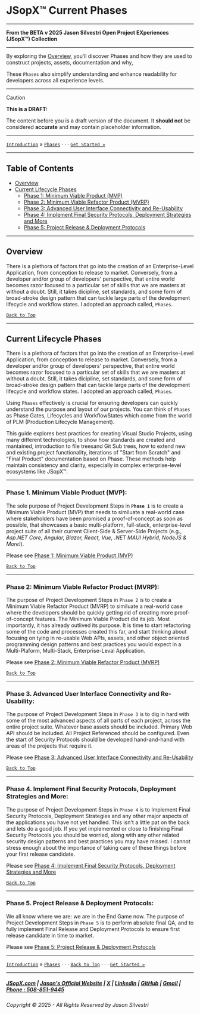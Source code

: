 # JSopX™ Current Phases

---

**From the ﻿BETA v 2025 Jason Silvestri Open Project EXperiences (JSopX™) Collection**

---

By exploring the [Overview](#overview), you’ll discover Phases and how they are used to construct projects, assets, documentation and why, 

These `Phases` also simplify understanding and enhance readability for developers across all experience levels.

---

> [!CAUTION]
> **This is a DRAFT:**
> 
> The content before you is a draft version of the document. It **should not** be considered **accurate** and may contain placeholder information.
>

---

[`Introduction`](../Introduction/) »  [`Phases`](./ReadMe.md) · · · [`Get Started »`](./Phase-1.md)

---

## Table of Contents

- [Overview](#overview)
- [Current Lifecycle Phases](#current-lifecycle-phases)
  - [Phase 1: Minimum Viable Product (MVP)](#phase-1-minimum-viable-product-mvp)
  - [Phase 2: Minimum Viable Refactor Product (MVRP)](#phase-2-minimum-viable-refactor-product-mvrp)
  - [Phase 3: Advanced User Interface Connectivity and Re-Usability](#phase-3-advanced-user-interface-connectivity-and-re-usability)
  - [Phase 4: Implement Final Security Protocols, Deployment Strategies and More](#phase-4-implement-final-security-protocols-deployment-strategies-and-more)
  - [Phase 5: Project Release & Deployment Protocols](#phase-5-project-release--deployment-protocols)

---

## **Overview**

There is a plethora of factors that go into the creation of an Enterprise-Level Application, from conception to release to market. Conversely, from a developer and/or group of developers' perspective, that entire world becomes razor focused to a particular set of skills that we are masters at without a doubt. Still, it takes dicipline, set standards, and some form of broad-stroke design pattern that can tackle large parts of the development lifecycle and workflow states. I adopted an approach called, `Phases`.

[`Back to Top`](#table-of-contents)

---

## **Current Lifecycle Phases**

There is a plethora of factors that go into the creation of an Enterprise-Level Application, from conception to release to market. Conversely, from a developer and/or group of developers' perspective, that entire world becomes razor focused to a particular set of skills that we are masters at without a doubt. Still, it takes dicipline, set standards, and some form of broad-stroke design pattern that can tackle large parts of the development lifecycle and workflow states. I adopted an approach called, `Phases`.

Using `Phases` effectively is crucial for ensuring developers can quickly understand the purpose and layout of our projects. You can think of `Phases` as Phase Gates, Lifecycles and WorkflowStates which come from the world of PLM (Production Lifecycle Management). 

This guide explores best practices for creating Visual Studio Projects, using many different technologies, to show how standards are created and mantained, introduction to file treesand Git Sub trees, how to extend new and existing project functionality, iterations of "Start from Scratch" and "Final Product" documentation based on Phase. These methods help maintain consistency and clarity, especially in complex enterprise-level ecosystems like JSopX™.

---

### **Phase 1. Minimum Viable Product (MVP):**  

The sole purpose of Project Development Steps in **`Phase 1`** is to create a Minimum Viable Product (MVP) that needs to similuate a real-world case where stakeholders have been promised a proof-of-concept as soon as possible, that showcases a basic multi-platform, full-stack, enterprise-level project suite of all their current Client-Side & Server-Side Projects (e.g., _Asp.NET Core, Angular, Blazor, React, Vue, .NET MAUI Hybrid, NodeJS & More!_). 

Please see [Phase 1: Minimum Viable Product (MVP)](./Phase-1.md)

[`Back to Top`](#table-of-contents)

---

### **Phase 2: Minimum Viable Refactor Product (MVRP):** 

The purpose of Project Development Steps in `Phase 2` is to create a Minimum Viable Refactor Product (MVRP) to similuate a real-world case where the developers should be quickly getting rid of creating more proof-of-concept features. The Minimum Viable Product did its job. Most importantly, it has already outlived its purpose. It is time to start refactoring some of the code and processes created this far, and start thinking about focusing on tying in re-usable Web APIs, assets, and other object oriented programming design patterns and best practices you would expect in a Multi-Plaform, Multi-Stack, Enterprise-Leval Application.

Please see [Phase 2: Minimum Viable Refactor Product (MVRP)](./Phase-2.md)

[`Back to Top`](#table-of-contents)

---

### **Phase 3. Advanced User Interface Connectivity and Re-Usability:** 

The purpose of Project Development Steps in `Phase 3` is to dig in hard with some of the most advanced aspects of all parts of each project, across the entire project suite. Whatever base assets should be included. Primary Web API should be included. All Project Referenced should be configured. Even the start of Security Protocols should be developed hand-and-hand with areas of the projects that require it.

Please see [Phase 3: Advanced User Interface Connectivity and Re-Usability](./Phase-3.md)

[`Back to Top`](#table-of-contents)

---

### **Phase 4. Implement Final Security Protocols, Deployment Strategies and More:** 

The purpose of Project Development Steps in `Phase 4` is to Implement Final Security Protocols, Deployment Strategies and any other major aspects of the applications you have not yet handled. This isn't a little pat on the back and lets do a good job. If you yet implemented or close to finishing Final Security Protocols you should be worried, along with any other related security design patterns and best practices you may have missed. I cannot stress enough about the importance of taking care of these things before your first release candidate.

Please see [Phase 4: Implement Final Security Protocols, Deployment Strategies and More](./Phase-4.md)

[`Back to Top`](#table-of-contents)

---

### **Phase 5. Project Release & Deployment Protocols:** 

We all know where we are: we are in the End Game now. The purpose of Project Development Steps in `Phase 5` is to perform absolute final QA, and to fully implement Final Release and Deployment Protocols to ensure first release candidate in time to market.

Please see [Phase 5: Project Release & Deployment Protocols](./Phase-5.md)
	
---

[`Introduction`](../Introduction/) »  [`Phases`](./ReadMe.md) · · · [`Back to Top`](#table-of-contents) · · · [`Get Started »`](./Phase-1.md)

---


##### [JSopX.com](https://www.jsopx.com/) | [Jason's Official Website](https://www.jsilvestri.com/) | [X](https://www.x.com/JasonSilvestri) | [LinkedIn](http://www.linkedin.com/in/JasonSilvestri) | [GitHub](https://github.com/JasonSilvestri) | [Gmail](mailto:therealjasonsilvestri@gmail.com) | [Phone : 508-851-9445](phoneto:508-851-9445)

###### Copyright © 2025 - All Rights Reserved by Jason Silvestri

